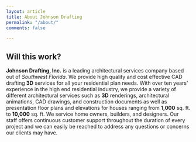 ```yaml
---
layout: article
title: About Johnson Drafting
permalink: "/about/"
comments: false

---
```


## Will this work?

**Johnson Drafting, Inc.** is a leading architectural services company based out of *Southwest Florida*. We provide high quality and cost effective CAD drafting **3D** services for all your residential plan needs. With over ten years’ experience in the high end residential industry, we provide a variety of different architectural services such as **3D** renderings, architectural animations, CAD drawings, and construction documents as well as presentation floor plans and elevations for houses ranging from **1,000** sq. ft. to **10,000** sq. ft. We service home owners, builders, and designers. Our staff offers continuous customer support throughout the duration of every project and we can easily be reached to address any questions or concerns our clients may have.
